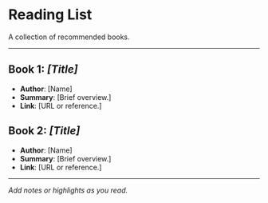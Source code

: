 # Reading List

A collection of recommended books.

---

## Book 1: *[Title]*

- **Author**: [Name]
- **Summary**: [Brief overview.]
- **Link**: [URL or reference.]

## Book 2: *[Title]*

- **Author**: [Name]
- **Summary**: [Brief overview.]
- **Link**: [URL or reference.]

---

*Add notes or highlights as you read.*

